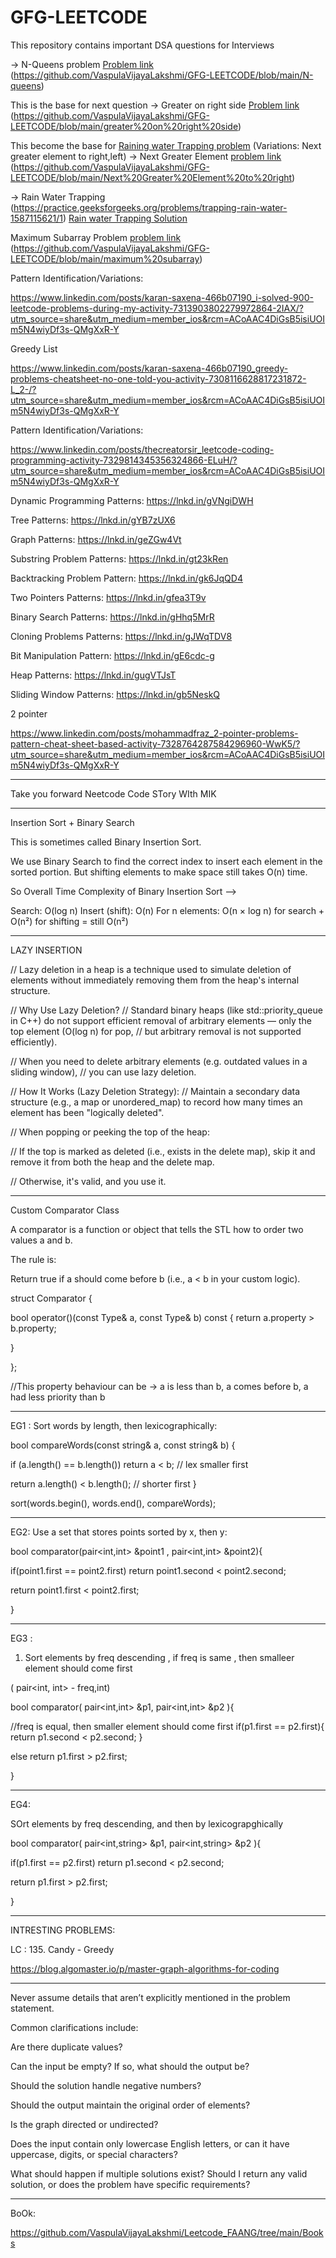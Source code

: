 # GFG-LEETCODE

This repository contains important DSA questions for Interviews


-> N-Queens problem  [Problem link](https://practice.geeksforgeeks.org/problems/n-queen-problem0315/1#)
(https://github.com/VaspulaVijayaLakshmi/GFG-LEETCODE/blob/main/N-queens)


This is the base for next question 
-> Greater on right side  [Problem link](https://practice.geeksforgeeks.org/problems/greater-on-right-side4305/1) <br/>
(https://github.com/VaspulaVijayaLakshmi/GFG-LEETCODE/blob/main/greater%20on%20right%20side)



This become the base for [Raining water Trapping problem](https://www.geeksforgeeks.org/trapping-rain-water/)
(Variations:  Next greater element to right,left)
-> Next Greater Element  [problem link](https://practice.geeksforgeeks.org/problems/next-larger-element-1587115620/1)
(https://github.com/VaspulaVijayaLakshmi/GFG-LEETCODE/blob/main/Next%20Greater%20Element%20to%20right)



-> Rain Water Trapping (https://practice.geeksforgeeks.org/problems/trapping-rain-water-1587115621/1)
[Rain water Trapping Solution](https://github.com/VaspulaVijayaLakshmi/GFG-LEETCODE/blob/main/Trapping%20Rain%20water)


Maximum Subarray Problem  [problem link](https://leetcode.com/problems/maximum-subarray/)
(https://github.com/VaspulaVijayaLakshmi/GFG-LEETCODE/blob/main/maximum%20subarray)






Pattern Identification/Variations:



https://www.linkedin.com/posts/karan-saxena-466b07190_i-solved-900-leetcode-problems-during-my-activity-7313903802279972864-2IAX/?utm_source=share&utm_medium=member_ios&rcm=ACoAAC4DiGsB5isiUOIm5N4wiyDf3s-QMgXxR-Y




Greedy List

https://www.linkedin.com/posts/karan-saxena-466b07190_greedy-problems-cheatsheet-no-one-told-you-activity-7308116628817231872-L_2-/?utm_source=share&utm_medium=member_ios&rcm=ACoAAC4DiGsB5isiUOIm5N4wiyDf3s-QMgXxR-Y






Pattern Identification/Variations:

https://www.linkedin.com/posts/thecreatorsir_leetcode-coding-programming-activity-7329814345356324866-ELuH/?utm_source=share&utm_medium=member_ios&rcm=ACoAAC4DiGsB5isiUOIm5N4wiyDf3s-QMgXxR-Y



Dynamic Programming Patterns: https://lnkd.in/gVNgiDWH

Tree Patterns: https://lnkd.in/gYB7zUX6

Graph Patterns: https://lnkd.in/geZGw4Vt

Substring Problem Patterns: https://lnkd.in/gt23kRen

Backtracking Problem Pattern: https://lnkd.in/gk6JqQD4

Two Pointers Patterns: https://lnkd.in/gfea3T9v

Binary Search Patterns: https://lnkd.in/gHhq5MrR

Cloning Problems Patterns: https://lnkd.in/gJWqTDV8

Bit Manipulation Pattern: https://lnkd.in/gE6cdc-g

Heap Patterns: https://lnkd.in/gugVTJsT

Sliding Window Patterns: https://lnkd.in/gb5NeskQ






2 pointer 

https://www.linkedin.com/posts/mohammadfraz_2-pointer-problems-pattern-cheat-sheet-based-activity-7328764287584296960-WwK5/?utm_source=share&utm_medium=member_ios&rcm=ACoAAC4DiGsB5isiUOIm5N4wiyDf3s-QMgXxR-Y





__________________________________________________________________________________________________________________


Take you forward
Neetcode
Code STory WIth MIK



______________________________________________________________________________________________________________________



Insertion Sort +  Binary Search


This is sometimes called Binary Insertion Sort.

We use Binary Search to find the correct index to insert each element in the sorted portion.
But shifting elements to make space still takes O(n) time.


So Overall Time Complexity of Binary Insertion Sort  -->   

Search: O(log n)
Insert (shift): O(n)
For n elements: O(n × log n) for search + O(n²) for shifting = still O(n²)



________________________________________________________________________________________________________________________



LAZY INSERTION



// Lazy deletion in a heap is a technique used to simulate deletion of elements without immediately removing them from the heap's internal structure.

// Why Use Lazy Deletion?
// Standard binary heaps (like std::priority_queue in C++) do not support efficient removal of arbitrary elements — only the top element (O(log n) for pop,
//  but arbitrary removal is not supported efficiently).

// When you need to delete arbitrary elements (e.g. outdated values in a sliding window), 
// you can use lazy deletion.

// How It Works (Lazy Deletion Strategy):
// Maintain a secondary data structure (e.g., a map or unordered_map) to record how many times an element has been "logically deleted".

// When popping or peeking the top of the heap:

// If the top is marked as deleted (i.e., exists in the delete map), skip it and remove it from both the heap and the delete map.

// Otherwise, it's valid, and you use it.



___________________________________________________________



Custom Comparator Class

A comparator is a function or object that tells the STL how to order two values a and b.


The rule is:

Return true if a should come before b (i.e., a < b in your custom logic).



struct Comparator {

   bool operator()(const Type& a, const Type& b) const {
        return a.property > b.property;  
   
  }
  
};

//This property behaviour can be -> a is less than b, a comes before b, a had less priority  than b

______________________


EG1 : 
Sort words by length, then lexicographically:


bool compareWords(const string& a, const string& b) {

   if (a.length() == b.length())
        return a < b;  // lex smaller first
        
   return a.length() < b.length();  // shorter first
}

sort(words.begin(), words.end(), compareWords);

_______________________

EG2: 
Use a set that stores points sorted by x, then y:

bool comparator(pair<int,int> &point1 , pair<int,int> &point2){


   if(point1.first == point2.first)
      return point1.second < point2.second;

      
   return point1.first < point2.first;
      
}

____________________________

EG3 :

1. Sort elements by freq descending ,  if freq is same , then smalleer element should come first

  ( pair<int, int> - freq,int)


bool comparator( pair<int,int> &p1, pair<int,int> &p2 ){

//freq is equal, then smaller element should come first
   if(p1.first == p2.first){
        return p1.second < p2.second;
   }

   else 
   return p1.first >  p2.first;

}

______________

EG4:

SOrt elements by freq descending, and then by lexicograpghically


bool comparator( pair<int,string> &p1, pair<int,string> &p2 ){


if(p1.first == p2.first)
 return p1.second < p2.second;

 return p1.first > p2.first;


}

____________

INTRESTING PROBLEMS:

LC  : 135. Candy - Greedy








https://blog.algomaster.io/p/master-graph-algorithms-for-coding



_______



Never assume details that aren’t explicitly mentioned in the problem statement.

Common clarifications include:

Are there duplicate values?

Can the input be empty? If so, what should the output be?

Should the solution handle negative numbers?

Should the output maintain the original order of elements?

Is the graph directed or undirected?

Does the input contain only lowercase English letters, or can it have uppercase, digits, or special characters?

What should happen if multiple solutions exist? Should I return any valid solution, or does the problem have specific requirements?


___________




BoOk:


https://github.com/VaspulaVijayaLakshmi/Leetcode_FAANG/tree/main/Books


